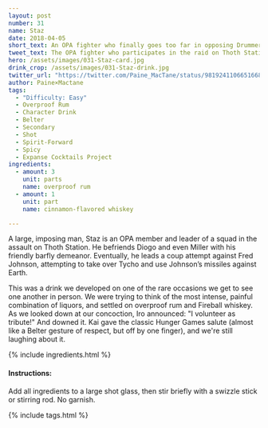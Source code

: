 ```yaml
---
layout: post
number: 31
name: Staz
date: 2018-04-05
short_text: An OPA fighter who finally goes too far in opposing Drummer & Fred Johnson.
tweet_text: The OPA fighter who participates in the raid on Thoth Station, but eventually goes too far in trying to use Fred Johnson's missiles.
hero: /assets/images/031-Staz-card.jpg
drink_crop: /assets/images/031-Staz-drink.jpg
twitter_url: "https://twitter.com/Paine_MacTane/status/981924110665166848"
author: Paine×Mactane
tags: 
  - "Difficulty: Easy"
  - Overproof Rum
  - Character Drink
  - Belter
  - Secondary
  - Shot
  - Spirit-Forward
  - Spicy
  - Expanse Cocktails Project
ingredients:
  - amount: 3
    unit: parts
    name: overproof rum
  - amount: 1
    unit: part
    name: cinnamon-flavored whiskey

---
```


A large, imposing man, Staz is an OPA member and leader of a squad in the assault on Thoth Station. He befriends Diogo and even Miller with his friendly barfly demeanor. Eventually, he leads a coup attempt against Fred Johnson, attempting to take over Tycho and use Johnson’s missiles against Earth.

This was a drink we developed on one of the rare occasions we get to see one another in person. We were trying to think of the most intense, painful combination of liquors, and settled on overproof rum and Fireball whiskey. As we looked down at our concoction, Iro announced: "I volunteer as tribute!" And downed it. Kai gave the classic Hunger Games salute (almost like a Belter gesture of respect, but off by one finger), and we're still laughing about it. 

{% include ingredients.html %}

#### Instructions:

Add all ingredients to a large shot glass, then stir briefly with a swizzle stick or stirring rod. No garnish. 

{% include tags.html %}
